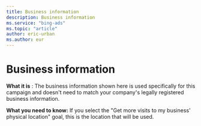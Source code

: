 ```yaml
---
title: Business information
description: Business information
ms.service: "bing-ads"
ms.topic: "article"
author: eric-urban
ms.author: eur
---
```


# Business information

**What it is** : The business information shown here is used specifically for this campaign and doesn't need to match your company's legally registered business information.

**What you need to know:**  If you select the "Get more visits to my business' physical location" goal, this is the location that will be used.


